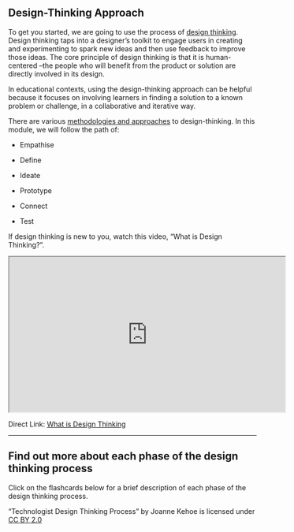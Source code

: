 ## Design-Thinking Approach

To get you started, we are going to use the process of [design thinking](https://en.wikipedia.org/wiki/Design_thinking). Design thinking taps into a designer’s toolkit to engage users in creating and experimenting to spark new ideas and then use feedback to improve those ideas. The core principle of design thinking is that it is human-centered –the people who will benefit from the product or solution are directly involved in its design.

In educational contexts, using the design-thinking approach can be helpful because it focuses on involving learners in finding a solution to a known problem or challenge, in a collaborative and iterative way.

There are various [methodologies and approaches](http://www.uxbeginner.com/ux-beginner-guide-understand-design-thinking-approaches/) to design-thinking. In this module, we will follow the path of:

*   Empathise
*   Define
*   Ideate

*   Prototype
*   Connect
*   Test

If design thinking is new to you, watch this video, “What is Design Thinking?”.

<div class="video-container-4by3"><iframe width="560" height="315" src="https://www.youtube.com/embed/Ee4CKIPkIik"></iframe></div>

Direct Link: [What is Design Thinking](https://www.youtube.com/watch?v=Ee4CKIPkIik)

* * *

Find out more about each phase of the design thinking process
-------------------------------------------------------------

Click on the flashcards below for a brief description of each phase of the design thinking process.

“Technologist Design Thinking Process” by Joanne Kehoe is licensed under [CC BY 2.0](https://creativecommons.org/licenses/by/2.0/)
